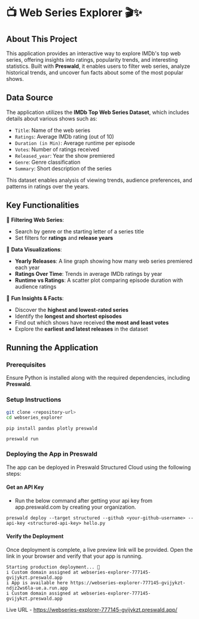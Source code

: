 # 📺 Web Series Explorer 🎬✨


## About This Project  
This application provides an interactive way to explore IMDb's top web series, offering insights into ratings, popularity trends, and interesting statistics. Built with **Preswald**, it enables users to filter web series, analyze historical trends, and uncover fun facts about some of the most popular shows.

## Data Source  
The application utilizes the **IMDb Top Web Series Dataset**, which includes details about various shows such as:

- `Title`: Name of the web series
- `Ratings`: Average IMDb rating (out of 10)
- `Duration (in Min)`: Average runtime per episode
- `Votes`: Number of ratings received
- `Released_year`: Year the show premiered
- `Genre`: Genre classification
- `Summary`: Short description of the series

This dataset enables analysis of viewing trends, audience preferences, and patterns in ratings over the years.

## Key Functionalities  
🔹 **Filtering Web Series**:  
- Search by genre or the starting letter of a series title  
- Set filters for **ratings** and **release years**  

🔹 **Data Visualizations**:  
- **Yearly Releases**: A line graph showing how many web series premiered each year  
- **Ratings Over Time**: Trends in average IMDb ratings by year  
- **Runtime vs Ratings**: A scatter plot comparing episode duration with audience ratings  

🔹 **Fun Insights & Facts**:  
- Discover the **highest and lowest-rated series**  
- Identify the **longest and shortest episodes**  
- Find out which shows have received **the most and least votes**  
- Explore the **earliest and latest releases** in the dataset  

## Running the Application  

### Prerequisites  
Ensure Python is installed along with the required dependencies, including **Preswald**.  

### Setup Instructions  
```bash
git clone <repository-url>  
cd webseries_explorer  
```

```
pip install pandas plotly preswald
```

```
preswald run
```



### Deploying the App in Preswald

The app can be deployed in Preswald Structured Cloud using the following steps:

#### Get an API Key

-  Run the below command after getting your api key from app.preswald.com by creating your organization. 

```
preswald deploy --target structured --github <your-github-username> --api-key <structured-api-key> hello.py
```

#### Verify the Deployment

Once deployment is complete, a live preview link will be provided.
Open the link in your browser and verify that your app is running.

```
Starting production deployment... 🚀
i Custom domain assigned at webseries-explorer-777145-gvijykzt.preswald.app
i App is available here https://webseries-explorer-777145-gvijykzt-ndjz2ws6la-ue.a.run.app
i Custom domain assigned at webseries-explorer-777145-gvijykzt.preswald.app
```


Live URL - https://webseries-explorer-777145-gvijykzt.preswald.app/